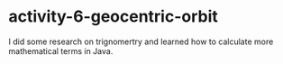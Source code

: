 # activity-6-geocentric-orbit
 
I did some research on trignomertry and learned how to calculate more mathematical terms in Java.